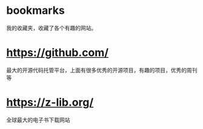 # bookmarks
我的收藏夹，收藏了各个有趣的网站。

# https://github.com/
最大的开源代码托管平台，上面有很多优秀的开源项目，有趣的项目，优秀的周刊等

# https://z-lib.org/
全球最大的电子书下载网站